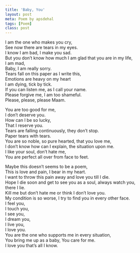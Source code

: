 ```yaml
---
title: 'Baby, You'
layout: post
meta: Poem by apsdehal
tags: [Poem] 
class: post
---
```


I am the one who makes you cry,<br/>
See now there are tears in my eyes.<br/>
I know I am bad, I make you sad.<br/>
But you don’t know how much I am glad that you are in my life,<br/>
I am mad,<br/>
Baby, I am really sorry.<br/>
Tears fall on this paper as I write this,<br/>
Emotions are heavy on my heart<br/>
I am dying, tick by tick.<br/>
If you can listen me, as I call your name.<br/>
Please forgive me, I am too shameful.<br/>
Please, please, please Maam.<br/>

You are too good for me,<br/>
I don’t deserve you.<br/>
How can I be so lucky,<br/>
That I reserve you.<br/>
Tears are falling continuously, they don’t stop.<br/>
Paper tears with tears.<br/>
You are so noble, so pure hearted, that you love me,<br/>
I don’t know how can I explain, the situation upon me.<br/>
I like your soul, don’t hate me,<br/>
You are perfect all over from face to feet.<br/>

Maybe this doesn’t seems to be a poem,<br/>
This is love and pain, I bear in my heart.<br/>
I want to throw this pain away and love you till I die.<br/>
Hope I die soon and get to see you as a soul, always watch you,<br/>
there I lie.<br/>
Kill me but don’t hate me or think I don’t love you.<br/>
My condition is so worse, I try to find you in every other face.<br/>
I feel you,<br/>
I touch you,<br/>
I see you,<br/>
I dream you,<br/>
I live you,<br/>
I love you.<br/>
You are the one  who supports me in every situation,<br/>
You bring me up as a baby, You care for me.<br/>
I love you that’s all I know.<br/>